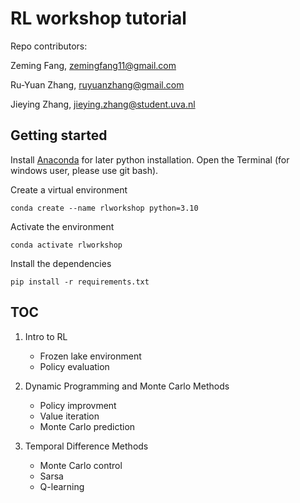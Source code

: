 # RL workshop tutorial


Repo contributors:

Zeming Fang, zemingfang11@gmail.com

Ru-Yuan Zhang, ruyuanzhang@gmail.com

Jieying Zhang, jieying.zhang@student.uva.nl


## Getting started

Install [Anaconda](https://www.anaconda.com/download/) for later python installation. 
Open the Terminal (for windows user, please use git bash). 

Create a virtual environment
```
conda create --name rlworkshop python=3.10
```
Activate the environment
```
conda activate rlworkshop
```
Install the dependencies
```
pip install -r requirements.txt
```

## TOC

1. Intro to RL
   * Frozen lake environment
   * Policy evaluation


3. Dynamic Programming and Monte Carlo Methods
   * Policy improvment
   * Value iteration
   * Monte Carlo prediction
     
4. Temporal Difference Methods
   * Monte Carlo control
   * Sarsa
   * Q-learning
  
  

